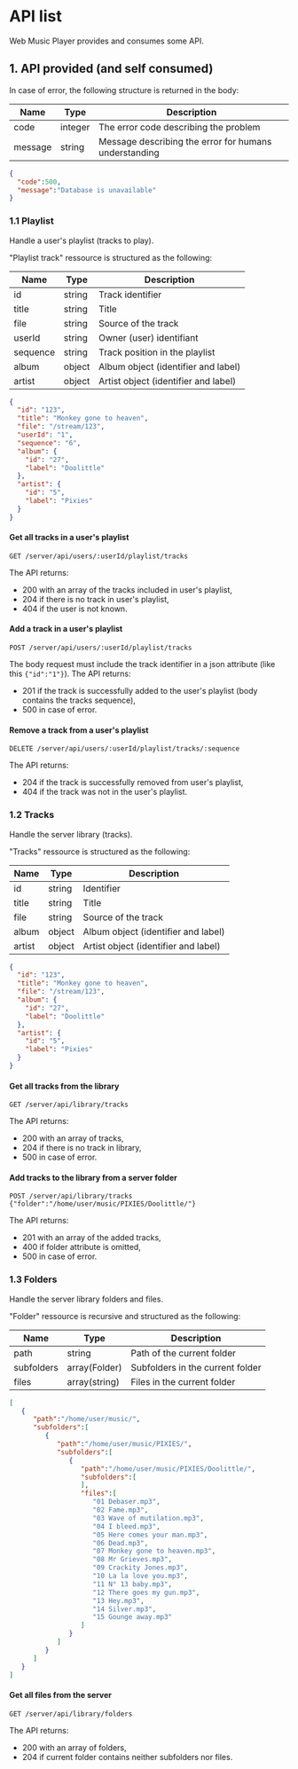 # API list

Web Music Player provides and consumes some API.

## 1. API provided (and self consumed)

In case of error, the following structure is returned in the body:

| Name      | Type    | Description                                           |
|-----------|---------|-------------------------------------------------------|
| code      | integer | The error code describing the problem                 |
| message   | string  | Message describing the error for humans understanding |

```` json
{
  "code":500,
  "message":"Database is unavailable"
}
````

### 1.1 Playlist

Handle a user's playlist (tracks to play).

"Playlist track" ressource is structured as the following:

| Name     | Type   | Description                          |
|----------|--------|--------------------------------------|
| id       | string | Track identifier                     |
| title    | string | Title                                |
| file     | string | Source of the track                  |
| userId   | string | Owner (user) identifiant             |
| sequence | string | Track position in the playlist       |
| album    | object | Album object (identifier and label)  |
| artist   | object | Artist object (identifier and label) |

```` json
{
  "id": "123",
  "title": "Monkey gone to heaven",
  "file": "/stream/123",
  "userId": "1",
  "sequence": "6",
  "album": {
    "id": "27",
    "label": "Doolittle"
  },
  "artist": {
    "id": "5",
    "label": "Pixies"
  }
}
````

#### Get all tracks in a user's playlist
````
GET /server/api/users/:userId/playlist/tracks
````
The API returns:
- 200 with an array of the tracks included in user's playlist,
- 204 if there is no track in user's playlist,
- 404 if the user is not known.

#### Add a track in a user's playlist
````
POST /server/api/users/:userId/playlist/tracks
````
The body request must include the track identifier in a json attribute (like this `{"id":"1"}`).
The API returns:
- 201 if the track is successfully added to the user's playlist (body contains the tracks sequence),
- 500 in case of error.

#### Remove a track from a user's playlist
````
DELETE /server/api/users/:userId/playlist/tracks/:sequence
````
The API returns:
- 204 if the track is successfully removed from user's playlist,
- 404 if the track was not in the user's playlist.

### 1.2 Tracks

Handle the server library (tracks).

"Tracks" ressource is structured as the following:

| Name   | Type   | Description                          |
|--------|--------|--------------------------------------|
| id     | string | Identifier                           |
| title  | string | Title                                |
| file   | string | Source of the track                  |
| album  | object | Album object (identifier and label)  |
| artist | object | Artist object (identifier and label) |

```` json
{
  "id": "123",
  "title": "Monkey gone to heaven",
  "file": "/stream/123",
  "album": {
    "id": "27",
    "label": "Doolittle"
  },
  "artist": {
    "id": "5",
    "label": "Pixies"
  }
}
````

#### Get all tracks from the library
````
GET /server/api/library/tracks
````
The API returns:
- 200 with an array of tracks,
- 204 if there is no track in library,
- 500 in case of error.

#### Add tracks to the library from a server folder
````
POST /server/api/library/tracks
{"folder":"/home/user/music/PIXIES/Doolittle/"}
````
The API returns:
- 201 with an array of the added tracks,
- 400 if folder attribute is omitted,
- 500 in case of error.

### 1.3 Folders

Handle the server library folders and files.

"Folder" ressource is recursive and structured as the following:

| Name       | Type          | Description                      |
|------------|---------------|----------------------------------|
| path       | string        | Path of the current folder       |
| subfolders | array(Folder) | Subfolders in the current folder |
| files      | array(string) | Files in the current folder      |

```` json
[
   {
      "path":"/home/user/music/",
      "subfolders":[
         {
            "path":"/home/user/music/PIXIES/",
            "subfolders":[
               {
                  "path":"/home/user/music/PIXIES/Doolittle/",
                  "subfolders":[
                  ],
                  "files":[
                     "01 Debaser.mp3",
                     "02 Fame.mp3",
                     "03 Wave of mutilation.mp3",
                     "04 I bleed.mp3",
                     "05 Here comes your man.mp3",
                     "06 Dead.mp3",
                     "07 Monkey gone to heaven.mp3",
                     "08 Mr Grieves.mp3",
                     "09 Crackity Jones.mp3",
                     "10 La la love you.mp3",
                     "11 N° 13 baby.mp3",
                     "12 There goes my gun.mp3",
                     "13 Hey.mp3",
                     "14 Silver.mp3",
                     "15 Gounge away.mp3"
                  ]
               }
            ]
         }
      ]
   }
]
````

#### Get all files from the server
````
GET /server/api/library/folders
````
The API returns:
- 200 with an array of folders,
- 204 if current folder contains neither subfolders nor files.
